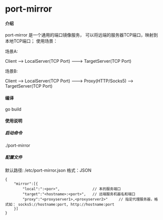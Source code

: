 # port-mirror

#### 介绍
port-mirror 是一个通用的端口镜像服务， 可以将远端的服务器TCP端口，映射到本地TCP端口； 使用场景：

场景A:

Client -->  LocalServer(TCP Port) ---> TargetServer(TCP Port)

场景B:

Client -->  LocalServer(TCP Port) ---> Proxy(HTTP/Socks5) --> TargetServer(TCP Port)



#### 编译

go build

#### 使用说明

##### 启动命令
./port-mirror

##### 配置文件
默认路径: /etc/port-mirror.json
格式：JSON

```
{
    "mirror":[{
        "local":":<por>",               // 本的服务端口
        "target":"<hostname>:<port>",   // 远端服务机器名和端口
        "proxy":"<proxyserver1>,<proxyserver2>"     // 指定代理服务器，格式如： socks5://hostname:port, http://hostname:port
    }]
}
```